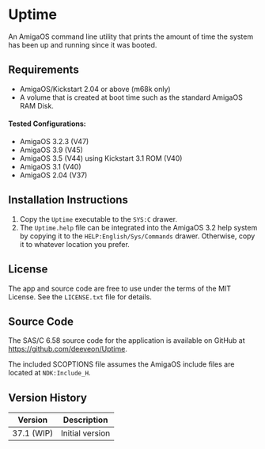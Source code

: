 # Uptime

An AmigaOS command line utility that prints the amount of time
the system has been up and running since it was booted.

## Requirements

* AmigaOS/Kickstart 2.04 or above (m68k only)
* A volume that is created at boot time such as the standard
  AmigaOS RAM Disk.

#### Tested Configurations:

- AmigaOS 3.2.3 (V47)
- AmigaOS 3.9 (V45)
- AmigaOS 3.5 (V44) using Kickstart 3.1 ROM (V40)
- AmigaOS 3.1 (V40)
- AmigaOS 2.04 (V37)

## Installation Instructions

1. Copy the `Uptime` executable to the `SYS:C` drawer.
2. The `Uptime.help` file can be integrated into the AmigaOS 3.2
   help system by copying it to the `HELP:English/Sys/Commands`
   drawer. Otherwise, copy it to whatever location you prefer.

## License

The app and source code are free to use under the terms of the MIT
License. See the `LICENSE.txt` file for details.

## Source Code

The SAS/C 6.58 source code for the application is available on 
GitHub at https://github.com/deeveon/Uptime.

The included SCOPTIONS file assumes the AmigaOS include files are
located at `NDK:Include_H`.

## Version History

| Version | Description
|:-------:|-----------------------------------------------
| 37.1 (WIP)   | Initial version
